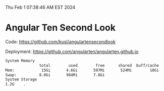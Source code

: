 Thu Feb  1 07:38:46 AM EST 2024

# Angular Ten Second Look

Code: https://github.com/kusl/angulartensecondlook

Deployment: https://github.com/angularten/angularten.github.io

```bash
System Memory
               total        used        free      shared  buff/cache   available
Mem:            15Gi       4.6Gi       597Mi       524Mi        10Gi        10Gi
Swap:          8.0Gi       984Mi       7.0Gi
System Storage
1.2G	.
```
